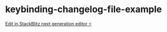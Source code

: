 # keybinding-changelog-file-example

[Edit in StackBlitz next generation editor ⚡️](https://stackblitz.com/~/github.com/nguyentrunghieutcu/keybinding-changelog-file-example)